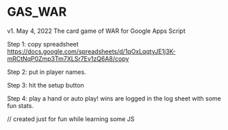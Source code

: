 # GAS_WAR
v1. May 4, 2022
The card game of WAR for Google Apps Script

Step 1: copy spreadsheet 
https://docs.google.com/spreadsheets/d/1qOxLqqtyJE1j3K-mRCtNqP0Zmp3Tm7XLSr7Ev1zQ6A8/copy


Step 2: put in player names.

Step 3: hit the setup button 

Step 4: play a hand or auto play! wins are logged in the log sheet with some fun stats. 

// created just for fun while learning some JS 
